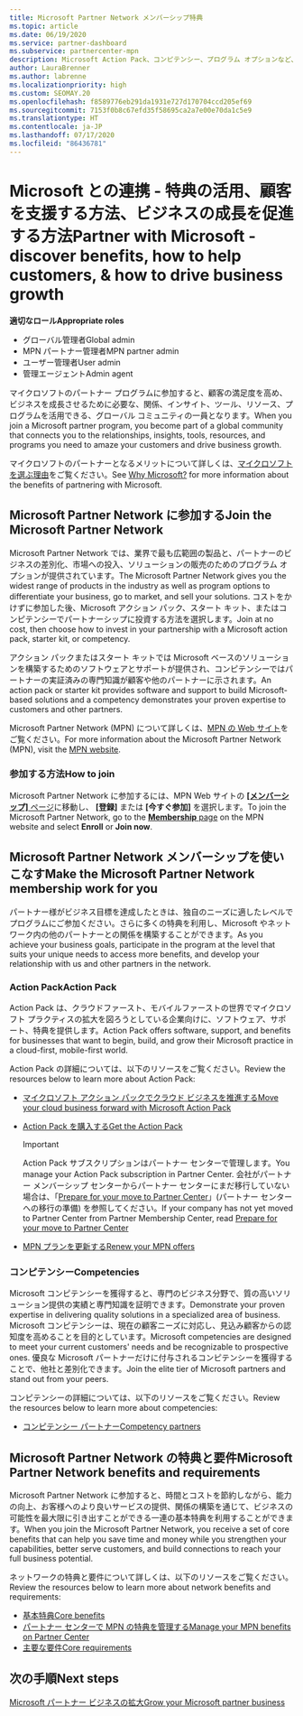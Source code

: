 ```yaml
---
title: Microsoft Partner Network メンバーシップ特典
ms.topic: article
ms.date: 06/19/2020
ms.service: partner-dashboard
ms.subservice: partnercenter-mpn
description: Microsoft Action Pack、コンピテンシー、プログラム オプションなど、市場への投入やソリューションの販売のための Microsoft とのパートナーシップの特典について説明します。
author: LauraBrenner
ms.author: labrenne
ms.localizationpriority: high
ms.custom: SEOMAY.20
ms.openlocfilehash: f8589776eb291da1931e727d170704ccd205ef69
ms.sourcegitcommit: 7153f0b8c67efd35f58695ca2a7e00e70da1c5e9
ms.translationtype: HT
ms.contentlocale: ja-JP
ms.lasthandoff: 07/17/2020
ms.locfileid: "86436781"
---
```

# <a name="partner-with-microsoft---discover-benefits-how-to-help-customers--how-to-drive-business-growth"></a><span data-ttu-id="5d6d5-103">Microsoft との連携 - 特典の活用、顧客を支援する方法、ビジネスの成長を促進する方法</span><span class="sxs-lookup"><span data-stu-id="5d6d5-103">Partner with Microsoft - discover benefits, how to help customers, & how to drive business growth</span></span>

<span data-ttu-id="5d6d5-104">**適切なロール**</span><span class="sxs-lookup"><span data-stu-id="5d6d5-104">**Appropriate roles**</span></span>

- <span data-ttu-id="5d6d5-105">グローバル管理者</span><span class="sxs-lookup"><span data-stu-id="5d6d5-105">Global admin</span></span>
- <span data-ttu-id="5d6d5-106">MPN パートナー管理者</span><span class="sxs-lookup"><span data-stu-id="5d6d5-106">MPN partner admin</span></span>
- <span data-ttu-id="5d6d5-107">ユーザー管理者</span><span class="sxs-lookup"><span data-stu-id="5d6d5-107">User admin</span></span>
- <span data-ttu-id="5d6d5-108">管理エージェント</span><span class="sxs-lookup"><span data-stu-id="5d6d5-108">Admin agent</span></span>

<span data-ttu-id="5d6d5-109">マイクロソフトのパートナー プログラムに参加すると、顧客の満足度を高め、ビジネスを成長させるために必要な、関係、インサイト、ツール、リソース、プログラムを活用できる、グローバル コミュニティの一員となります。</span><span class="sxs-lookup"><span data-stu-id="5d6d5-109">When you join a Microsoft partner program, you become part of a global community that connects you to the relationships, insights, tools, resources, and programs you need to amaze your customers and drive business growth.</span></span>

<span data-ttu-id="5d6d5-110">マイクロソフトのパートナーとなるメリットについて詳しくは、[マイクロソフトを選ぶ理由](https://partner.microsoft.com/business-opportunities/why-microsoft)をご覧ください。</span><span class="sxs-lookup"><span data-stu-id="5d6d5-110">See [Why Microsoft?](https://partner.microsoft.com/business-opportunities/why-microsoft) for more information about the benefits of partnering with Microsoft.</span></span>

## <a name="join-the-microsoft-partner-network"></a><span data-ttu-id="5d6d5-111">Microsoft Partner Network に参加する</span><span class="sxs-lookup"><span data-stu-id="5d6d5-111">Join the Microsoft Partner Network</span></span>

<span data-ttu-id="5d6d5-112">Microsoft Partner Network では、業界で最も広範囲の製品と、パートナーのビジネスの差別化、市場への投入、ソリューションの販売のためのプログラム オプションが提供されています。</span><span class="sxs-lookup"><span data-stu-id="5d6d5-112">The Microsoft Partner Network gives you the widest range of products in the industry as well as program options to differentiate your business, go to market, and sell your solutions.</span></span> <span data-ttu-id="5d6d5-113">コストをかけずに参加した後、Microsoft アクション パック、スタート キット、またはコンピテンシーでパートナーシップに投資する方法を選択します。</span><span class="sxs-lookup"><span data-stu-id="5d6d5-113">Join at no cost, then choose how to invest in your partnership with a Microsoft action pack, starter kit, or competency.</span></span>

<span data-ttu-id="5d6d5-114">アクション パックまたはスタート キットでは Microsoft ベースのソリューションを構築するためのソフトウェアとサポートが提供され、コンピテンシーではパートナーの実証済みの専門知識が顧客や他のパートナーに示されます。</span><span class="sxs-lookup"><span data-stu-id="5d6d5-114">An action pack or starter kit provides software and support to build Microsoft-based solutions and a competency demonstrates your proven expertise to customers and other partners.</span></span>

<span data-ttu-id="5d6d5-115">Microsoft Partner Network (MPN) について詳しくは、[MPN の Web サイト](https://partner.microsoft.com/commercial)をご覧ください。</span><span class="sxs-lookup"><span data-stu-id="5d6d5-115">For more information about the Microsoft Partner Network (MPN), visit the [MPN website](https://partner.microsoft.com/commercial).</span></span>

### <a name="how-to-join"></a><span data-ttu-id="5d6d5-116">参加する方法</span><span class="sxs-lookup"><span data-stu-id="5d6d5-116">How to join</span></span>

<span data-ttu-id="5d6d5-117">Microsoft Partner Network に参加するには、MPN Web サイトの [ **[メンバーシップ]** ページ](https://partner.microsoft.com/membership)に移動し、 **[登録]** または **[今すぐ参加]** を選択します。</span><span class="sxs-lookup"><span data-stu-id="5d6d5-117">To join the Microsoft Partner Network, go to the [**Membership** page](https://partner.microsoft.com/membership) on the MPN website and select **Enroll** or **Join now**.</span></span>

## <a name="make-the-microsoft-partner-network-membership-work-for-you"></a><span data-ttu-id="5d6d5-118">Microsoft Partner Network メンバーシップを使いこなす</span><span class="sxs-lookup"><span data-stu-id="5d6d5-118">Make the Microsoft Partner Network membership work for you</span></span>

<span data-ttu-id="5d6d5-119">パートナー様がビジネス目標を達成したときは、独自のニーズに適したレベルでプログラムにご参加ください。さらに多くの特典を利用し、Microsoft やネットワーク内の他のパートナーとの関係を構築することができます。</span><span class="sxs-lookup"><span data-stu-id="5d6d5-119">As you achieve your business goals, participate in the program at the level that suits your unique needs to access more benefits, and develop your relationship with us and other partners in the network.</span></span>

### <a name="action-pack"></a><span data-ttu-id="5d6d5-120">Action Pack</span><span class="sxs-lookup"><span data-stu-id="5d6d5-120">Action Pack</span></span>

<span data-ttu-id="5d6d5-121">Action Pack は、クラウドファースト、モバイルファーストの世界でマイクロソフト プラクティスの拡大を図ろうとしている企業向けに、ソフトウェア、サポート、特典を提供します。</span><span class="sxs-lookup"><span data-stu-id="5d6d5-121">Action Pack offers software, support, and benefits for businesses that want to begin, build, and grow their Microsoft practice in a cloud-first, mobile-first world.</span></span>

<span data-ttu-id="5d6d5-122">Action Pack の詳細については、以下のリソースをご覧ください。</span><span class="sxs-lookup"><span data-stu-id="5d6d5-122">Review the resources below to learn more about Action Pack:</span></span>

- [<span data-ttu-id="5d6d5-123">マイクロソフト アクション パックでクラウド ビジネスを推進する</span><span class="sxs-lookup"><span data-stu-id="5d6d5-123">Move your cloud business forward with Microsoft Action Pack</span></span>](https://partner.microsoft.com/membership/action-pack)

- [<span data-ttu-id="5d6d5-124">Action Pack を購入する</span><span class="sxs-lookup"><span data-stu-id="5d6d5-124">Get the Action Pack</span></span>](mpn-get-action-pack.md)
  
    >[!IMPORTANT]
    ><span data-ttu-id="5d6d5-125">Action Pack サブスクリプションはパートナー センターで管理します。</span><span class="sxs-lookup"><span data-stu-id="5d6d5-125">You manage your Action Pack subscription in Partner Center.</span></span> <span data-ttu-id="5d6d5-126">会社がパートナー メンバーシップ センターからパートナー センターにまだ移行していない場合は、「[Prepare for your move to Partner Center](prepare-pmc-pc-migration.md)」(パートナー センターへの移行の準備) を参照してください。</span><span class="sxs-lookup"><span data-stu-id="5d6d5-126">If your company has not yet moved to Partner Center from Partner Membership Center, read [Prepare for your move to Partner Center](prepare-pmc-pc-migration.md)</span></span>  

- [<span data-ttu-id="5d6d5-127">MPN プランを更新する</span><span class="sxs-lookup"><span data-stu-id="5d6d5-127">Renew your MPN offers</span></span>](renew-mpn-offers.md)

### <a name="competencies"></a><span data-ttu-id="5d6d5-128">コンピテンシー</span><span class="sxs-lookup"><span data-stu-id="5d6d5-128">Competencies</span></span>

<span data-ttu-id="5d6d5-129">Microsoft コンピテンシーを獲得すると、専門のビジネス分野で、質の高いソリューション提供の実績と専門知識を証明できます。</span><span class="sxs-lookup"><span data-stu-id="5d6d5-129">Demonstrate your proven expertise in delivering quality solutions in a specialized area of business.</span></span> <span data-ttu-id="5d6d5-130">Microsoft コンピテンシーは、現在の顧客ニーズに対応し、見込み顧客からの認知度を高めることを目的としています。</span><span class="sxs-lookup"><span data-stu-id="5d6d5-130">Microsoft competencies are designed to meet your current customers' needs and be recognizable to prospective ones.</span></span> <span data-ttu-id="5d6d5-131">優良な Microsoft パートナーだけに付与されるコンピテンシーを獲得することで、他社と差別化できます。</span><span class="sxs-lookup"><span data-stu-id="5d6d5-131">Join the elite tier of Microsoft partners and stand out from your peers.</span></span>

<span data-ttu-id="5d6d5-132">コンピテンシーの詳細については、以下のリソースをご覧ください。</span><span class="sxs-lookup"><span data-stu-id="5d6d5-132">Review the resources below to learn more about competencies:</span></span>

- [<span data-ttu-id="5d6d5-133">コンピテンシー パートナー</span><span class="sxs-lookup"><span data-stu-id="5d6d5-133">Competency partners</span></span>](https://partner.microsoft.com/membership/competencies)

## <a name="microsoft-partner-network-benefits-and-requirements"></a><span data-ttu-id="5d6d5-134">Microsoft Partner Network の特典と要件</span><span class="sxs-lookup"><span data-stu-id="5d6d5-134">Microsoft Partner Network benefits and requirements</span></span>

<span data-ttu-id="5d6d5-135">Microsoft Partner Network に参加すると、時間とコストを節約しながら、能力の向上、お客様へのより良いサービスの提供、関係の構築を通じて、ビジネスの可能性を最大限に引き出すことができる一連の基本特典を利用することができます。</span><span class="sxs-lookup"><span data-stu-id="5d6d5-135">When you join the Microsoft Partner Network, you receive a set of core benefits that can help you save time and money while you strengthen your capabilities, better serve customers, and build connections to reach your full business potential.</span></span>

<span data-ttu-id="5d6d5-136">ネットワークの特典と要件について詳しくは、以下のリソースをご覧ください。</span><span class="sxs-lookup"><span data-stu-id="5d6d5-136">Review the resources below to learn more about network benefits and requirements:</span></span>

- [<span data-ttu-id="5d6d5-137">基本特典</span><span class="sxs-lookup"><span data-stu-id="5d6d5-137">Core benefits</span></span>](https://partner.microsoft.com/membership/core-benefits#simple-tab-content-1)
- [<span data-ttu-id="5d6d5-138">パートナー センターで MPN の特典を管理する</span><span class="sxs-lookup"><span data-stu-id="5d6d5-138">Manage your MPN benefits on Partner Center</span></span>](manage-your-partner-network-benefits.md)
- [<span data-ttu-id="5d6d5-139">主要な要件</span><span class="sxs-lookup"><span data-stu-id="5d6d5-139">Core requirements</span></span>](https://partner.microsoft.com/membership/core-benefits#simple-tab-content-2)

## <a name="next-steps"></a><span data-ttu-id="5d6d5-140">次の手順</span><span class="sxs-lookup"><span data-stu-id="5d6d5-140">Next steps</span></span>

[<span data-ttu-id="5d6d5-141">Microsoft パートナー ビジネスの拡大</span><span class="sxs-lookup"><span data-stu-id="5d6d5-141">Grow your Microsoft partner business</span></span>](grow-your-business.md)
